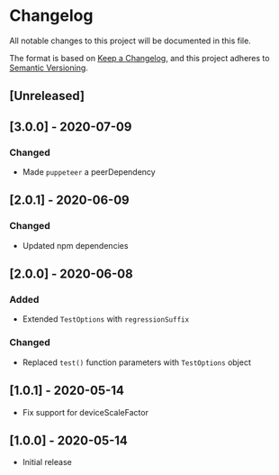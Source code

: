 # Changelog
All notable changes to this project will be documented in this file.

The format is based on [Keep a Changelog](https://keepachangelog.com/en/1.0.0/),
and this project adheres to [Semantic Versioning](https://semver.org/spec/v2.0.0.html).

## [Unreleased]

## [3.0.0] - 2020-07-09
### Changed
- Made `puppeteer` a peerDependency

## [2.0.1] - 2020-06-09
### Changed
- Updated npm dependencies

## [2.0.0] - 2020-06-08
### Added
- Extended `TestOptions` with `regressionSuffix`

### Changed
- Replaced `test()` function parameters with `TestOptions` object

## [1.0.1] - 2020-05-14
- Fix support for deviceScaleFactor

## [1.0.0] - 2020-05-14
- Initial release
